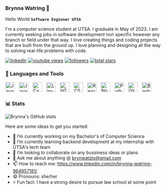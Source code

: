 ### Brynna Watring 👋
Hello World 
**`Software Enginner UTSA`**

I'm a computer science student at UTSA. I graduate in May of 2023. I am currently seeking jobs in software development non specific however any branch or field under that way. I love creating things and coding projects that are built from the ground up. I love  planning and designing all the way to solving real-life problems with code.


   <p align="left">
      <a href="https://www.linkedin.com/in/brynna-watring-964957181/">
         <img alt="linkedln" title="Find me on Linkedln" src="https://www.flaticon.com/free-icon/linkedin-logo_61109"/></a> 
      <a href="https://www.linkedin.com/in/brynna-watring-964957181/">
         <img alt="youtube views" title="YouTube views" src="https://custom-icon-badges.demolab.com/youtube/channel/views/UC2WHjPDvbE6O328n17ZGcfg?color=%23E1AD0E&logo=eye&logoColor=white&style=for-the-badge&labelColor=C79600"/></a> 
      <a href="https://github.com/ForrestKnight?tab=followers">
         <img alt="followers" title="Follow me on Github" src="https://custom-icon-badges.demolab.com/github/followers/ForrestKnight?color=236ad3&labelColor=1155ba&style=for-the-badge&logo=person-add&label=Follow&logoColor=white"/></a>
      <a href="https://github.com/ForrestKnight?tab=repositories&sort=stargazers">
         <img alt="total stars" title="Total stars on GitHub" src="https://custom-icon-badges.demolab.com/github/stars/ForrestKnight?color=55960c&style=for-the-badge&labelColor=488207&logo=star"/></a>
   </p>

### 🧰 Languages and Tools

<img align="left" alt="Java" width="30px" style="padding-right:10px;" src="https://cdn.jsdelivr.net/gh/devicons/devicon/icons/java/java-original.svg"/>
<img align="left" alt="JavaScript" width="30px" style="padding-right:10px;" src="https://cdn.jsdelivr.net/gh/devicons/devicon/icons/javascript/javascript-plain.svg" />
<img align="left" alt="C++" width="30px" style="padding-right:10px;" src="https://cdn.jsdelivr.net/gh/devicons/devicon/icons/cplusplus/cplusplus-line.svg" />
<img align="left" alt="Linux" width="30px" style="padding-right:10px;" src="https://cdn.jsdelivr.net/gh/devicons/devicon/icons/linux/linux-original.svg" />
<img align="left" alt="HTML" width="30px" style="padding-right:10px;" src="https://cdn.jsdelivr.net/gh/devicons/devicon/icons/html5/html5-plain.svg" />
<img align="left" alt="CSS" width="30px" style="padding-right:10px;" src="https://cdn.jsdelivr.net/gh/devicons/devicon/icons/css3/css3-plain.svg" />
<img align="left" alt="React" width="30px" style="padding-right:10px;" src="https://cdn.jsdelivr.net/gh/devicons/devicon/icons/react/react-original.svg" />
<img align="left" alt="NodeJS" width="30px" style="padding-right:10px;" src="https://cdn.jsdelivr.net/gh/devicons/devicon/icons/nodejs/nodejs-original.svg" />
<img align="left" alt="Python" width="30px" style="padding-right:10px;" src="https://cdn.jsdelivr.net/gh/devicons/devicon/icons/python/python-plain.svg" />
<img align="left" alt="GitHub" width="30px" style="padding-right:10px;" src="https://cdn.jsdelivr.net/gh/devicons/devicon/icons/github/github-original.svg" />
<img align="left" alt="Bash" width="30px" style="padding-right:10px;" src="https://cdn.jsdelivr.net/gh/devicons/devicon/icons/bash/bash-original.svg" />
<br />


#

### 📊 Stats

![Brynna's GitHub stats](https://github-readme-stats.vercel.app/api?username=bwatring&show_icons=true&theme=gruvbox)

<!-- ![GitHub Streak](https://streak-stats.demolab.com?user=bwatring&theme=gruvbox&border_radius=4.5) -->

Here are some ideas to get you started:

- 🔭 I’m currently working on my Bachelor's of Computer Science 
- 🌱 I’m currently learning backend development at my internship with UTSA's tech team
- 👯 I’m looking to collaborate on any bussiness ideas or plans 
- 💬 Ask me about anything @ brynwatstx@gmail.com 
- 📫 How to reach me: https://www.linkedin.com/in/brynna-watring-964957181/
- 😄 Pronouns: she/her
- ⚡ Fun fact: I have a strong desire to pursue law school at some point 

